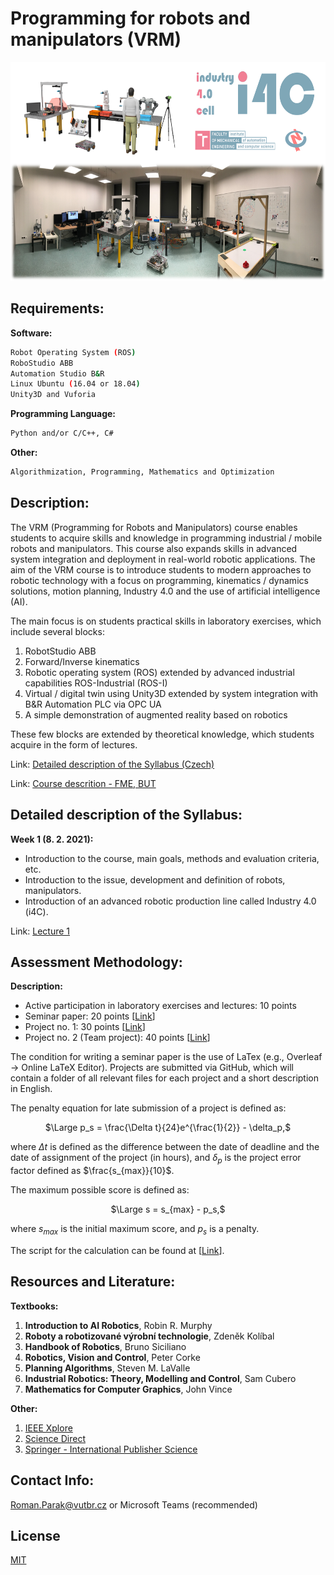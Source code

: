 # Programming for robots and manipulators (VRM)

<p align="center">
<img src=https://github.com/rparak/Programming-for-robots-and-manipulators-VRM/blob/main/images/lab.png width="650" height="350">
</p>

## Requirements:

**Software:**
```bash
Robot Operating System (ROS)
RoboStudio ABB
Automation Studio B&R
Linux Ubuntu (16.04 or 18.04)
Unity3D and Vuforia
```

**Programming Language:**
```bash
Python and/or C/C++, C#
```

**Other:**
```bash
Algorithmization, Programming, Mathematics and Optimization
```
## Description:

The VRM (Programming for Robots and Manipulators) course enables students to acquire skills and knowledge in programming industrial / mobile robots and manipulators. This course also expands skills in advanced system integration and deployment in real-world robotic applications. The aim of the VRM course is to introduce students to modern approaches to robotic technology with a focus on programming, kinematics / dynamics solutions, motion planning, Industry 4.0 and the use of artificial intelligence (AI).

The main focus is on students practical skills in laboratory exercises, which include several blocks:
1. RobotStudio ABB
2. Forward/Inverse kinematics
3. Robotic operating system (ROS) extended by advanced industrial capabilities ROS-Industrial (ROS-I)
4. Virtual / digital twin using Unity3D extended by system integration with B&R Automation PLC via OPC UA
5. A simple demonstration of augmented reality based on robotics

These few blocks are extended by theoretical knowledge, which students acquire in the form of lectures.

Link: [Detailed description of the Syllabus (Czech)](https://github.com/rparak/Programming-for-robots-and-manipulators-VRM/blob/main/Course_description/Description.pdf)

Link: [Course descrition - FME, BUT](https://www.fme.vutbr.cz/en/studenti/predmety/235124)

## Detailed description of the Syllabus:

**Week 1 (8. 2. 2021):**
- Introduction to the course, main goals, methods and evaluation criteria, etc.
- Introduction to the issue, development and definition of robots, manipulators.
- Introduction of an advanced robotic production line called Industry 4.0 (i4C).

Link: [Lecture 1](https://github.com/rparak/Programming-for-robots-and-manipulators-VRM/tree/main/Lecture/1)

## Assessment Methodology:

**Description:**
- Active participation in laboratory exercises and lectures: 10 points
- Seminar paper: 20 points [[Link](https://github.com/rparak/Programming-for-robots-and-manipulators-VRM/tree/main/Project/1_Seminar_paper)]
- Project no. 1: 30 points [[Link](https://github.com/rparak/Programming-for-robots-and-manipulators-VRM/tree/main/Project/2_Project_1)]
- Project no. 2 (Team project): 40 points [[Link](https://github.com/rparak/Programming-for-robots-and-manipulators-VRM/tree/main/Project/2_Project_2)]

The condition for writing a seminar paper is the use of LaTex (e.g., Overleaf -> Online LaTeX Editor). Projects are submitted via GitHub, which will contain a folder of all relevant files for each project and a short description in English.

The penalty equation for late submission of a project is defined as:

<p align="center">
$\Large p_s = \frac{\Delta t}{24}e^{\frac{1}{2}} - \delta_p,$
</p>

where $\Delta t$ is defined as the difference between the date of deadline and the date of assignment of the project (in hours), and $\delta_p$ is the project error factor defined as $\frac{s_{max}}{10}$.

The maximum possible score is defined as:

<p align="center">
$\Large s = s_{max} - p_s,$
</p>

where $s_{max}$ is the initial maximum score, and $p_s$ is a penalty.

The script for the calculation can be found at [[Link](https://github.com/rparak/Programming-for-robots-and-manipulators-VRM/tree/main/Course_description/project_score_calculator)].

## Resources and Literature:
**Textbooks:**
1. **Introduction to AI Robotics**, Robin R. Murphy
2. **Roboty a robotizované výrobní technologie**, Zdeněk Kolíbal
3. **Handbook of Robotics**, Bruno Siciliano
4. **Robotics, Vision and Control**, Peter Corke
5. **Planning Algorithms**, Steven M. LaValle
6. **Industrial Robotics: Theory, Modelling and Control**, Sam Cubero
7. **Mathematics for Computer Graphics**, John Vince

**Other:**
1. [IEEE Xplore](https://ieeexplore.ieee.org/Xplore/home.jsp)
2. [Science Direct](https://www.sciencedirect.com)
3. [Springer - International Publisher Science](https://www.springer.com/gp)

## Contact Info:
Roman.Parak@vutbr.cz or Microsoft Teams (recommended)

## License
[MIT](https://choosealicense.com/licenses/mit/)
